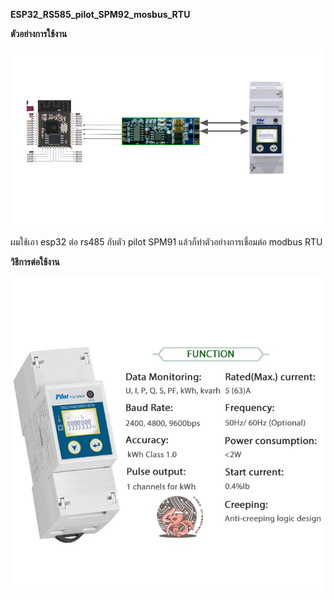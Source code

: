 **ESP32_RS585_pilot_SPM92_mosbus_RTU**

**ตัวอย่างการใช้งาน**

![alt_text](images/image1.png "image_tooltip")


ผมใช้เอา esp32 ต่อ rs485 กับตัว pilot SPM91 แล้วก็ทำตัวอย่างการเชื่อมต่อ modbus RTU 

**วิธีการต่อใช้งาน**

<p style="text-align: right">


<img src="images/image2.png" width="" alt="alt_text" title="image_tooltip">
</p>
